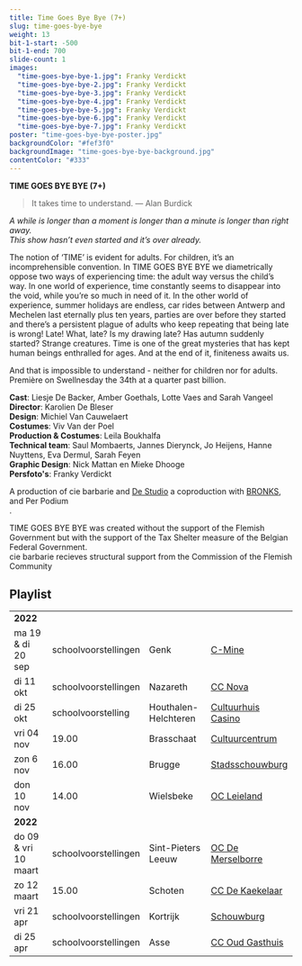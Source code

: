 ```yaml
---
title: Time Goes Bye Bye (7+)
slug: time-goes-bye-bye
weight: 13
bit-1-start: -500
bit-1-end: 700
slide-count: 1
images:
  "time-goes-bye-bye-1.jpg": Franky Verdickt
  "time-goes-bye-bye-2.jpg": Franky Verdickt
  "time-goes-bye-bye-3.jpg": Franky Verdickt
  "time-goes-bye-bye-4.jpg": Franky Verdickt
  "time-goes-bye-bye-5.jpg": Franky Verdickt
  "time-goes-bye-bye-6.jpg": Franky Verdickt
  "time-goes-bye-bye-7.jpg": Franky Verdickt
poster: "time-goes-bye-bye-poster.jpg"
backgroundColor: "#fef3f0"
backgroundImage: "time-goes-bye-bye-background.jpg"
contentColor: "#333"
---
```


**TIME GOES BYE BYE (7+)**<br>

> It takes time to understand.
> — Alan Burdick

<em>A while is longer than a moment is longer than a minute is longer than right away. </em><br>
<em>This show hasn’t even started and it’s over already. </em><br>

The notion of ‘TIME’ is evident for adults. For children, it’s an incomprehensible convention. In TIME GOES BYE BYE we diametrically oppose two ways of experiencing time: the adult way versus the child’s way.
In one world of experience, time constantly seems to disappear into the void, while you’re so much in need of it.
In the other world of experience, summer holidays are endless, car rides between Antwerp and Mechelen last eternally plus ten years, parties are over before they started and there’s a persistent plague of adults who keep repeating that being late is wrong! Late! What, late? Is my drawing late? Has autumn suddenly started? Strange creatures.
Time is one of the great mysteries that has kept human beings enthralled for ages.
And at the end of it, finiteness awaits us.

And that is impossible to understand - neither for children nor for adults.
Première on Swellnesday the 34th at a quarter past billion.

**Cast**: Liesje De Backer, Amber Goethals, Lotte Vaes and Sarah Vangeel<br>
**Director**: Karolien De Bleser<br>
**Design**: Michiel Van Cauwelaert<br>
**Costumes**: Viv Van der Poel<br>
**Production & Costumes**: Leila Boukhalfa<br>
**Technical team**: Saul Mombaerts, Jannes Dierynck, Jo Heijens, Hanne Nuyttens, Eva Dermul, Sarah Feyen<br>
**Graphic Design**: Nick Mattan en Mieke Dhooge<br>
**Persfoto's**: Franky Verdickt<br>

A production of cie barbarie and <a href="http://www.destudio.com/">De Studio</a>
a coproduction with <a href="https://www.bronks.be/nl/">BRONKS</a>, and Per Podium<br>.

TIME GOES BYE BYE was created without the support of the Flemish Government but with the support of the Tax Shelter measure of the Belgian Federal Government.<br>
cie barbarie recieves structural support from the Commission of the Flemish Community

## Playlist

<div class="table-responsive">
<table class="playlist">
  
<tr><td colspan="5"><strong>2022</strong></td></tr>
<tr><td>ma 19 & di 20 sep</td><td>schoolvoorstellingen</td><td>Genk</td><td><a href="https://www.c-mine.be/">C-Mine</a></td></tr>
<tr><td>di 11 okt</td><td>schoolvoorstellingen</td><td>Nazareth</td><td><a href="https://www.nazareth.be/">CC Nova</a></td></tr>
<tr><td>di 25 okt</td><td>schoolvoorstelling</td><td>Houthalen-Helchteren</td><td><a href="https://casino.houthalen-helchteren.be/">Cultuurhuis Casino</a></td></tr>
<tr><td>vri 04 nov</td><td>19.00</td><td>Brasschaat</td><td><a href="https://www.cultuurcentrumbrasschaat.be/">Cultuurcentrum</a></td></tr>
<tr><td>zon 6 nov</td><td>16.00</td><td>Brugge</td><td><a href="https://www.ccbrugge.be/">Stadsschouwburg</a></td></tr>
<tr><td>don 10 nov</td><td>14.00</td><td>Wielsbeke</td><td><a href="https://www.wielsbeke.be/">OC Leieland</a></td></tr>
<tr><td colspan="5"><strong>2022</strong></td></tr>
<tr><td>do 09 & vri 10 maart</td><td>schoolvoorstellingen</td><td>Sint-Pieters Leeuw</td><td><a href="https://www.brulspl.be/">OC De Merselborre</a></td></tr>
<tr><td>zo 12 maart</td><td>15.00</td><td>Schoten</td><td><a href="https://www.ccschoten.be/">CC De Kaekelaar</a></td></tr>
<tr><td>vri 21 apr</td><td>schoolvoorstellingen</td><td>Kortrijk</td><td><a href="https://www.cultuurcentrumkortrijk.be/">Schouwburg</a></td></tr>
<tr><td>di 25 apr</td><td>schoolvoorstellingen</td><td>Asse</td><td><a href="https://www.ccasse.be/">CC Oud Gasthuis</a></td></tr>

</table>
</div>
